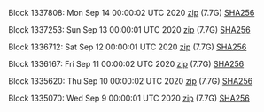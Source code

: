 Block 1337808: Mon Sep 14 00:00:02 UTC 2020 [zip](https://dash-bootstrap.ams3.digitaloceanspaces.com/mainnet/2020-09-14/bootstrap.dat.zip) (7.7G) [SHA256](https://dash-bootstrap.ams3.digitaloceanspaces.com/mainnet/2020-09-14/sha256.txt)

Block 1337253: Sun Sep 13 00:00:01 UTC 2020 [zip](https://dash-bootstrap.ams3.digitaloceanspaces.com/mainnet/2020-09-13/bootstrap.dat.zip) (7.7G) [SHA256](https://dash-bootstrap.ams3.digitaloceanspaces.com/mainnet/2020-09-13/sha256.txt)

Block 1336712: Sat Sep 12 00:00:01 UTC 2020 [zip](https://dash-bootstrap.ams3.digitaloceanspaces.com/mainnet/2020-09-12/bootstrap.dat.zip) (7.7G) [SHA256](https://dash-bootstrap.ams3.digitaloceanspaces.com/mainnet/2020-09-12/sha256.txt)

Block 1336167: Fri Sep 11 00:00:02 UTC 2020 [zip](https://dash-bootstrap.ams3.digitaloceanspaces.com/mainnet/2020-09-11/bootstrap.dat.zip) (7.7G) [SHA256](https://dash-bootstrap.ams3.digitaloceanspaces.com/mainnet/2020-09-11/sha256.txt)

Block 1335620: Thu Sep 10 00:00:02 UTC 2020 [zip](https://dash-bootstrap.ams3.digitaloceanspaces.com/mainnet/2020-09-10/bootstrap.dat.zip) (7.7G) [SHA256](https://dash-bootstrap.ams3.digitaloceanspaces.com/mainnet/2020-09-10/sha256.txt)

Block 1335070: Wed Sep  9 00:00:01 UTC 2020 [zip](https://dash-bootstrap.ams3.digitaloceanspaces.com/mainnet/2020-09-09/bootstrap.dat.zip) (7.7G) [SHA256](https://dash-bootstrap.ams3.digitaloceanspaces.com/mainnet/2020-09-09/sha256.txt)
